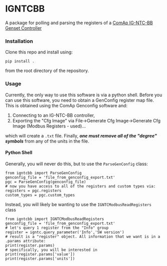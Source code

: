 # IGNTCBB #
A package for polling and parsing the registers of a [ComAp IG-NTC-BB Genset Controller](https://www.comap-control.com/products/detail/inteligen-ntc-basebox)
### Installation ###

Clone this repo and install using:

    pip install .

from the root directory of the repository.

### Usage ###

Currently, the only way to use this software is via a python shell. Before you can use this software, you need to obtain a GenConfig register map file. This is obtained using the ComAp Genconfig software and:

1) Connecting to an IG-NTC-BB controller,
2) Exporting the "Cfg Image" via File->Generate Cfg Image->Generate Cfg Image (Modbus Registers - used)...

which will create a `.txt` file. Finally, ***one must remove all of the "degree" symbols*** from any of the units in the file.

#### Python Shell ####
Generally, you will never do this, but to use the `ParseGenConfig` class:

    from igntcbb import ParseGenConfig
    genconfig_file = 'file_from_genconfig_export.txt'
    pgc = ParseGenConfig(genconfig_file)
    # now you have access to all of the registers and custom types via:
    registers = pgc.registers
    custom_types = pgc.custom_types

Instead, you will likely be wanting to use the `IGNTCModbusReadRegisters` class


    from igntcbb import IGNTCModbusReadRegisters
    genconfig_file = 'file_from_genconfig_export.txt'
    # let's query 1 register from the "Info" group
    register = igntc.query_parameter('Info','SW version')
    # result is a "register" object. All information that we want is in a .params attribute:
    print(register.params)
    # specifically, you will be interested in
    print(register.params['value'])
    print(register.params['units'])